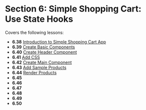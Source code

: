 # Section 6: Simple Shopping Cart: Use State Hooks

Covers the following lessons:

- **6.38** [Introduction to Simple Shopping Cart App](https://www.udemy.com/course/react-the-complete-guide/learn/lecture/23391096#overview)
- **6.39** [Create Basic Components](https://www.udemy.com/course/react-the-complete-guide/learn/lecture/23439498)
- **6.40** [Create Header Component](https://www.udemy.com/course/react-the-complete-guide/learn/lecture/23439508)
- **6.41** [Add CSS](https://www.udemy.com/course/react-the-complete-guide/learn/lecture/23439512)
- **6.42** [Create Main Component](https://www.udemy.com/course/react-the-complete-guide/learn/lecture/23439518)
- **6.43** [Add Sample Products](https://www.udemy.com/course/react-the-complete-guide/learn/lecture/23439526)
- **6.44** [Render Products](https://www.udemy.com/course/react-the-complete-guide/learn/lecture/23439528)
- **6.45** []()
- **6.46** []()
- **6.47** []()
- **6.48** []()
- **6.49** []()
- **6.50** []()
